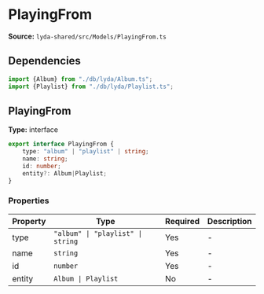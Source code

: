# PlayingFrom

**Source:** `lyda-shared/src/Models/PlayingFrom.ts`

## Dependencies

```typescript
import {Album} from "./db/lyda/Album.ts";
import {Playlist} from "./db/lyda/Playlist.ts";
```

## PlayingFrom

**Type:** interface

```typescript
export interface PlayingFrom {
    type: "album" | "playlist" | string;
    name: string;
    id: number;
    entity?: Album|Playlist;
}
```

### Properties

| Property | Type | Required | Description |
|----------|------|----------|-------------|
| type | `"album" \| "playlist" \| string` | Yes | - |
| name | `string` | Yes | - |
| id | `number` | Yes | - |
| entity | `A​l​b​u​m \| P​l​a​y​l​i​s​t` | No | - |

